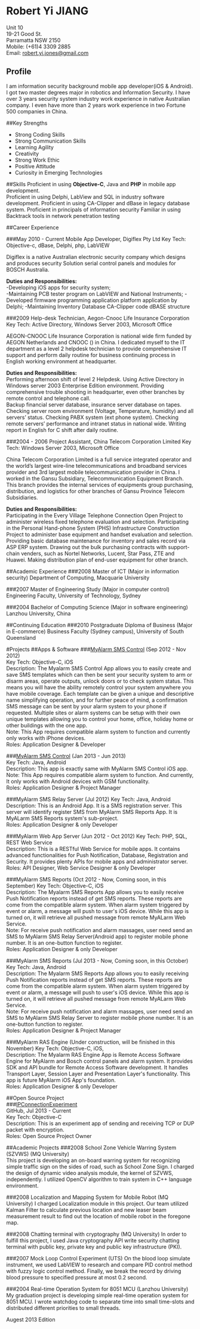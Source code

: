 # Robert Yi JIANG

Unit 10  
19-21 Good St.  
Parramatta NSW 2150  
Mobile: (+61)4 3309 2885  
Email: robert.yi.jones@gmail.com


## Profile
I am information security background mobile app developer(iOS & Android). I got two master degrees major in robotics and Information Security. I have over 3 years security system industry work experience in native Australian company. I even have more than 2 years work experience in two Fortune 500 companies in China.
 
##Key Strengths
- Strong Coding Skills
- Strong Communication Skills
- Learning Agility  
- Creativity  
- Strong Work Ethic
- Positive Attitude
- Curiosity in Emerging Technologies
 
##Skills
Proficient in using **Objective-C**, Java and **PHP** in mobile app development.  
Proficient in using Delphi, LabView and SQL in industry software development.
Proficient in using CA-Clipper and dBase in legacy database system.
Proficient in principals of information security 
Familiar in using Backtrack tools in network penetration testing
 
##Career Experience

###May 2010 - Current   Mobile App Developer, Digiflex Pty Ltd
Key Tech: Objective-c, dBase, Delphi, php, LabVIEW

Digiflex is a native Australian electronic security company which designs and produces security Solution serial control panels and modules for BOSCH Australia.

**Duties and Responsibilities:**  
-Developing iOS apps for security system;   
-Maintaining PCB tester program on LabVIEW and National Instruments;    -Developed firmware programming application platform application by Delphi;    -Maintaining Inventory Database CA-Clipper code dBASE structure  

###2009 Help-desk Technician, Aegon-Cnooc Life Insurance Corporation
Key Tech: Active Directory, Windows Server 2003, Microsoft Office

AEGON-CNOOC Life Insurance Corporation is national wide firm funded by AEGON Netherlands and CNOOC () in China. I dedicated myself to the IT department as a level 2 helpdesk technician to provide comprehensive IT support and perform daily routine for business continuing process in English working environment at headquarter.
 
**Duties and Responsibilities:**  
Performing afternoon shift of level 2 Helpdesk.
Using Active Directory in Windows server 2003 Enterprise Edition environment.
Providing comprehensive trouble shooting in headquarter, even other branches by remote control and telephone call.   
Backup financial server database, insurance server database on tapes.
Checking server room environment (Voltage, Temperature, humidity) and all servers’ status. Checking PABX system (ext phone system).
Checking remote servers’ performance and intranet status in national wide.
Writing report in English for C shift after daily routine.
 
###2004 - 2006 Project Assistant, China Telecom Corporation Limited
Key Tech: Windows Server 2003, Microsoft Office

China Telecom Corporation Limited is a full service integrated operator and the world’s largest wire-line telecommunications and broadband services provider and 3rd largest mobile telecommunication provider in China. I worked in the Gansu Subsidiary, Telecommunication Equipment Branch. This branch provides the internal services of equipments group purchasing, distribution, and logistics for other branches of Gansu Province Telecom Subsidiaries.
 
**Duties and Responsibilities:**  
Participating in the Every Village Telephone Connection Open Project to administer wireless fixed telephone evaluation and selection.
Participating in the Personal Hand-phone System (PHS) Infrastructure Construction Project to administer base equipment and handset evaluation and selection.
Providing basic database maintenance for inventory and sales record via ASP ERP system.
Drawing out the bulk purchasing contracts with support-chain venders, such as Nortel Networks, Lucent, Star Pass, ZTE and Huawei.
Making distribution plan of end-user equipment for other branch.
 
##Academic Experience
###2008  Master of ICT (Major in information security)
Department of Computing, Macquarie University
 
###2007  Master of Engineering Study (Major in computer control)
Engineering Faculty, University of Technology, Sydney
 
###2004  Bachelor of Computing Science (Major in software engineering)
Lanzhou University, China
 
##Continuing Education
###2010 Postgraduate Diploma of Business (Major in E-commerce)
Business Faculty (Sydney campus), University of South Queensland

#Projects
##Apps & Software
###[MyAlarm SMS Control](https://itunes.apple.com/au/app/myalarm-sms-control/id585238523?mt=8) (Sep 2012 - Nov 2012)  
Key Tech: Objective-C, iOS   
Description: The Myalarm SMS Control App allows you to easily create and save SMS templates which can then be sent your security system to arm or disarm areas, operate outputs, unlock doors or to check system status. This means you will have the ability remotely control your system anywhere you have mobile coverage. Each template can be given a unique and descriptive name simplifying operation, and for further peace of mind, a confirmation SMS message can be sent by your alarm system to your phone if requested. Multiple sites or alarm systems can be setup with their own unique templates allowing you to control your home, office, holiday home or other buildings with the one app.  
Note: This App requires compatible alarm system to function and currently only works with iPhone devices.  
Roles: Application Designer & Developer

###[MyAlarm SMS Control](HTTPS://PLAY.GOOGLE.COM/STORE/APPS/DEVELOPER?ID=MYALARM+PTY+LTD) (Jan 2013 - Jun 2013)  
Key Tech: Java, Android  
Description: This app is exactly same with MyAlarm SMS Control iOS app.  
Note: This App requires compatible alarm system to function. And currently, It 
only works with Android devices with GSM functionality.  
Roles: Application Designer & Project Manager    

###MyAlarm SMS Relay Server (Jul 2012)
Key Tech: Java, Android      
Description: This is an Android App. It is a SMS registration server. This server will identify register SMS from MyAlarm SMS Reports App. It is MyALarm SMS Reports system's sub-project.  
Roles: Application Designer & only Developer  

###MyAlarm Web App Server (Jun 2012 - Oct 2012)
Key Tech: PHP, SQL, REST Web Service      
Description: This is a RESTful Web Service for mobile apps. It contains advanced functionalities for Push Notification, Database, Registration and Security. It provides plenty APIs for mobile apps and administrator server.  
Roles:  API Designer, Web Service Designer & only Developer  

###MyAlarm SMS Reports (Oct 2012 - Now, Coming soon, in this September)
Key Tech: Objective-C, iOS    
Description: The Myalarm SMS Reports App allows you to easily receive Push Notification reports instead of get SMS reports. These reports are come from the compatible alarm system. When alarm system triggered by event or alarm, a message will push to user's iOS device. While this app is turned on, it will retrieve all pushed message from remote MyALarm Web Service.  
Note: For receive push notification and alarm massages, user need send an SMS to MyAlarm SMS Relay Server(Android app) to register mobile phone number. It is an one-button function to register.  
Roles: Application Designer & only Developer  

###MyAlarm SMS Reports (Jul 2013 - Now, Coming soon, in this October)
Key Tech: Java, Android      
Description: The Myalarm SMS Reports App allows you to easily receiving Push Notification reports instead of get SMS reports. These reports are come from the compatible alarm system. When alarm system triggered by event or alarm, a message will push to user's iOS device. While this app is turned on, it will retrieve all pushed message from remote MyALarm Web Service.  
Note: For receive push notification and alarm massages, user need send an SMS to MyAlarm SMS Relay Server to register mobile phone number. It is an one-button function to register.  
Roles: Application Designer & Project Manager  

###MyAlarm RAS Engine (Under construction, will be finished in this November)
Key Tech: Objective-C, iOS,   
Description: The Myalarm RAS Engine App is Remote Access Software Engine for MyAlarm and Bosch control panels and alarm system. It provides SDK and API bundle for Remote Access Software development. It handles Transport Layer, Session Layer and Presentation Layer's functionality. This app is future MyAlarm iOS App's foundation.  
Roles: Application Designer & only Developer  

##Open Source Project  
###[IPConnectionExperiment](https://github.com/robert-yi-jones/IPConnectionExperiment)   
GitHub, Jul 2013 - Current  
Key Tech: Objective-C  
Description: This is an experiment app of sending and receiving TCP or DUP packet with encryption.   
Roles: Open Source Project Owner

 
##Academic Projects
###2008 School Zone Vehicle Warring System (SZVWS) (MQ University)  
This project is developing an on-board warring system for recognizing simple traffic sign on the sides of road, such as School Zone Sign.  I charged the design of dynamic video analysis module, the kernel of SZVWS, independently. I utilized OpenCV algorithm to train system in C++ language environment. 
 
###2008 Localization and Mapping System for Mobile Robot (MQ University)
I charged Localization module in this project. Our team utilized Kalman Filter to calculate previous location and new leaser beam measurement result to find out the location of mobile robot in the foregone map. 
 
###2008 Chatting terminal with cryptography (MQ University)
In order to fulfill this project, I used Java cryptography API write security chatting terminal with public key, private key and public key infrastructure (PKI).
 
###2007 Mock Loop Control Experiment (UTS)
On the blood loop simulate instrument, we used LabVIEW to research and compare PID control method with fuzzy logic control method.  Finally, we break the record by driving blood pressure to specified pressure at most 0.2 second. 
 
###2004 Real-time Operation System for 8051 MCU (Lanzhou University)
My graduation project is developing simple real-time operation system for 8051 MCU. I wrote watchdog code to separate time into small time-slots and distributed different priorities to small threads. 


Augest 2013 Edition
 
 
 
 
